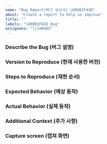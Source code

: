 ```yaml
---
name: "Bug Report(버그 보고서) \U0001F41B"
about: "Create a report to help us improve"
title: ""
labels: "\U0001F41E Bug"
assignees: "ljlm0402"
---
```


### Describe the Bug (버그 설명)

<!-- A clear and concise description of what the bug is. -->

### Version to Reproduce (현재 사용한 버전)

<!-- Please tell me the version of the environment you reproduced. -->

### Steps to Reproduce (재현 순서)

<!--
1. Go to '...'
2. Click on '....'
3. Scroll down to '....'
4. See error

If applicable, add a link to a test case (as a zip file or link to a repository we can clone).
-->

### Expected Behavior (예상 동작)

<!-- A clear and concise description of what you expected to happen. -->

### Actual Behavior (실제 동작)

<!--
A clear and concise description of what actually happened.

If applicable, add screenshots to help explain your problem.
-->

### Additional Context (추가 사항)

<!-- Add any other context about the problem here. -->

### Capture screen (캡쳐 화면)

<!-- Please screech the error screen. -->

